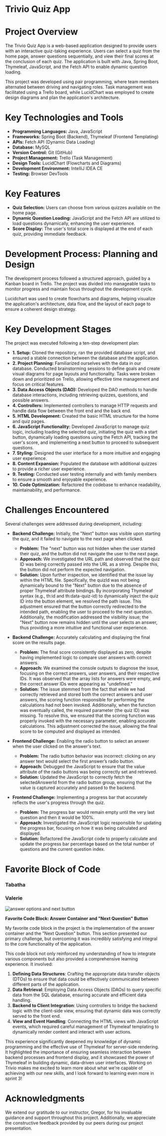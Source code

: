 # Trivio Quiz App

# Project Overview
The Trivio Quiz App is a web-based application designed to provide users with an interactive quiz-taking experience. Users can select a quiz from the home page, answer questions sequentially, and view their final scores at the conclusion of each quiz. The application is built with Java, Spring Boot, Thymeleaf, JavaScript, and the Fetch API to enable dynamic question loading.

This project was developed using pair programming, where team members alternated between driving and navigating roles. Task management was facilitated using a Trello board, while LucidChart was employed to create design diagrams and plan the application's architecture.

# Key Technologies and Tools
- **Programming Languages:** Java, JavaScript
- **Frameworks:** Spring Boot (Backend), Thymeleaf (Frontend Templating)
- **APIs:** Fetch API (Dynamic Data Loading)
- **Database:** MySQL
- **Version Control:** Git (GitHub)
- **Project Management:** Trello (Task Management)
- **Design Tools:** LucidChart (Flowcharts and Diagrams)
- **Development Environment:** IntelliJ IDEA CE
- **Testing:** Browser DevTools

# Key Features
- **Quiz Selection:** Users can choose from various quizzes available on the home page.
- **Dynamic Question Loading:** JavaScript and the Fetch API are utilized to load questions dynamically, enhancing the user experience.
- **Score Display:** The user's total score is displayed at the end of each quiz, providing immediate feedback.

# Development Process: Planning and Design
The development process followed a structured approach, guided by a Kanban board in Trello. The project was divided into manageable tasks to monitor progress and maintain focus throughout the development cycle.

Lucidchart was used to create flowcharts and diagrams, helping visualize the application's architecture, data flow, and the layout of each page to ensure a coherent design strategy.

# Key Development Stages
The project was executed following a ten-step development plan:

- **1. Setup:** Cloned the repository, ran the provided database script, and ensured a stable connection between the database and the application. 
- **2. Project Planning:** Familiarized ourselves with the data in our database. Conducted brainstorming sessions to define goals and create visual diagrams for page layouts and functionality. Tasks were broken down and prioritized on Trello, allowing effective time management and focus on critical features.
- **3. Data Access Objects (DAO):** Developed the DAO methods to handle database interactions, including retrieving quizzes, questions, and possible answers.
- **4. Controllers:** Implemented controllers to manage HTTP requests and handle data flow between the front end and the back end.
- **5. HTML Development:** Created the basic HTML structure for the home and quiz pages.
- **6. JavaScript Functionality:** Developed JavaScript to manage quiz logic, including loading the selected quiz, initiating the quiz with a start button, dynamically loading questions using the Fetch API, tracking the user's score, and implementing a next button to proceed to subsequent questions.
- **7. Styling:** Designed the user interface for a more intuitive and engaging user experience.
- **8. Content Expansion:** Populated the database with additional quizzes to provide a richer user experience.
- **9. Testing:** Conducted user testing internally and with family members to ensure a smooth and enjoyable experience.
- **10. Code Optimization:** Refactored the codebase to enhance readability, maintainability, and performance.

# Challenges Encountered
Several challenges were addressed during development, including:

- **Backend Challenge:** Initially, the "Next" button was visible upon starting the quiz, and it failed to navigate to the next page when clicked.
  - **Problem:** The "next" button was not hidden when the user started their quiz, and the button did not navigate the user to the next page.
  - **Approach:** We investigated the URL path and observed that the quiz ID was being correctly passed into the URL as a string. Despite this, the button did not perform the expected navigation.
  - **Solution:** Upon further inspection, we identified that the issue lay within the HTML file. Specifically, the quizId was not being dynamically bound to the "Next" button due to the absence of proper Thymeleaf attribute bindings. By incorporating Thymeleaf syntax (e.g., th:id and th:data-quiz-id) to dynamically inject the quiz ID into the button element, we resolved the path issue. This adjustment ensured that the button correctly redirected to the intended path, enabling the user to proceed to the next question. Additionally, the modification addressed the visibility issue; the "Next" button now remains hidden until the user selects an answer, thus providing a more intuitive and functional user experience.


- **Backend Challenge:** Accurately calculating and displaying the final score on the results page.
  - **Problem:** The final score consistently displayed as zero, despite having implemented logic to compare user answers with correct answers.
  - **Approach:** We examined the console outputs to diagnose the issue, focusing on the correct answers, user answers, and their respective IDs. It was observed that the array lists for answers were empty, and the correct answer IDs were appearing as "undefined."
  - **Solution:** The issue stemmed from the fact that while we had correctly retrieved and stored both the correct answers and user answers, the scoring function responsible for performing the calculations had not been invoked. Additionally, when the function was eventually called, the required parameter (the quiz ID) was missing. To resolve this, we ensured that the scoring function was properly invoked with the necessary parameter, enabling accurate calculations. This adjustment corrected the issue, allowing the final score to be computed and displayed as intended.


- **Frontend Challenge:** Enabling the radio button to select an answer when the user clicked on the answer's text.
  - **Problem:** The radio button behavior was incorrect: clicking on any answer text would select the first answer’s radio button. 
  - **Approach:** Debugged the JavaScript to ensure that the value attribute of the radio buttons was being correctly set and retrieved.
  - **Solution:** Updated the JavaScript to correctly fetch the selectedAnswerId from the radio button group, ensuring that the value is captured accurately and passed to the backend.


- **Frontend Challenge:** Implementing a progress bar that accurately reflects the user's progress through the quiz.
  - **Problem:** The progress bar would remain empty until the very last question and then it would be 100%. 
  - **Approach:**  Investigated the JavaScript logic responsible for updating the progress bar, focusing on how it was being calculated and displayed.
  - **Solution:** Refactored the JavaScript code to properly calculate and update the progress bar percentage based on the total number of questions and the current question index.



# Favorite Block of Code
### Tabatha

### Valerie
![answer options and next button](img.png)

**Favorite Code Block: Answer Container and "Next Question" Button**

My favorite code block in the project is the implementation of the answer container and the "Next Question" button. This section presented our primary challenge, but overcoming it was incredibly satisfying and integral to the core functionality of the application.

This code block not only reinforced my understanding of how to integrate various components but also provided a comprehensive learning experience. It involved:
1. **Defining Data Structures**: Crafting the appropriate data transfer objects (DTOs) to ensure that data could be effectively communicated between different parts of the application.
2. **Data Retrieval**: Employing Data Access Objects (DAOs) to query specific data from the SQL database, ensuring accurate and efficient data handling.
3. **Backend to Client Integration**: Using controllers to bridge the backend logic with the client-side view, ensuring that dynamic data was correctly served to the front end.
4. **View and Event Handling**: Connecting the HTML views with JavaScript events, which required careful management of Thymeleaf templating to dynamically render content and interact with user actions.

This experience significantly deepened my knowledge of dynamic programming and the effective use of Thymeleaf for server-side rendering. It highlighted the importance of ensuring seamless interaction between backend processes and frontend display, and it showcased the power of Thymeleaf in building dynamic, data-driven user interfaces. Working on Trivio makes me excited to learn more about what we're capable of achieving with our new skills, and I look forward to learning even more in sprint 3!


# Acknowledgments
We extend our gratitude to our instructor, Gregor, for his invaluable guidance and support throughout this project. Additionally, we appreciate the constructive feedback provided by our peers during our project presentation.